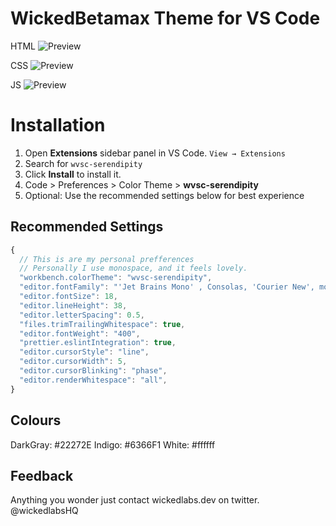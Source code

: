 # WickedBetamax Theme for VS Code
HTML
![Preview](https://github.com/michael-andreuzza/wvsc-serendipity/blob/master/html.png?raw=true)

CSS
![Preview](https://github.com/michael-andreuzza/wvsc-serendipity/blob/master/css.png?raw=true)

JS
![Preview](https://github.com/michael-andreuzza/wvsc-serendipity/blob/master/js.png?raw=true)




# Installation

1. Open **Extensions** sidebar panel in VS Code. `View → Extensions`
2. Search for `wvsc-serendipity`
3. Click **Install** to install it.
4. Code > Preferences > Color Theme > **wvsc-serendipity**
5. Optional: Use the recommended settings below for best experience

## Recommended Settings

```js
{
  // This is are my personal prefferences
  // Personally I use monospace, and it feels lovely.
  "workbench.colorTheme": "wvsc-serendipity",
  "editor.fontFamily": "'Jet Brains Mono' , Consolas, 'Courier New', monospace",
  "editor.fontSize": 18,
  "editor.lineHeight": 38,
  "editor.letterSpacing": 0.5,
  "files.trimTrailingWhitespace": true,
  "editor.fontWeight": "400",
  "prettier.eslintIntegration": true,
  "editor.cursorStyle": "line",
  "editor.cursorWidth": 5,
  "editor.cursorBlinking": "phase",
  "editor.renderWhitespace": "all",
}
```

## Colours
DarkGray: #22272E
Indigo: #6366F1
White: #ffffff


## Feedback

Anything you wonder just contact wickedlabs.dev on twitter. @wickedlabsHQ
